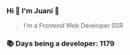 ### Hi 👋 I&#39;m Juani 🦁

> I&#39;m a Frontend Web Developer SSR

### 📚 Days being a developer: 1179

